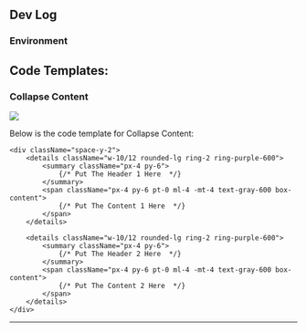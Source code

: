 ## Dev Log ##

### Environment



## Code Templates: ##

### Collapse Content 
![ ](https://github.com/dalun-z/FAQ_PAGE/blob/master/src/images/readme_1.png)

Below is the code template for Collapse Content:

```
<div className="space-y-2">
    <details className="w-10/12 rounded-lg ring-2 ring-purple-600">
        <summary className="px-4 py-6">
            {/* Put The Header 1 Here  */}
        </summary>
        <span className="px-4 py-6 pt-0 ml-4 -mt-4 text-gray-600 box-content">
            {/* Put The Content 1 Here  */}
        </span>
    </details>

    <details className="w-10/12 rounded-lg ring-2 ring-purple-600">
        <summary className="px-4 py-6">
            {/* Put The Header 2 Here  */}
        </summary>
        <span className="px-4 py-6 pt-0 ml-4 -mt-4 text-gray-600 box-content">
            {/* Put The Content 2 Here  */}
        </span>
    </details>
</div>
```
---
